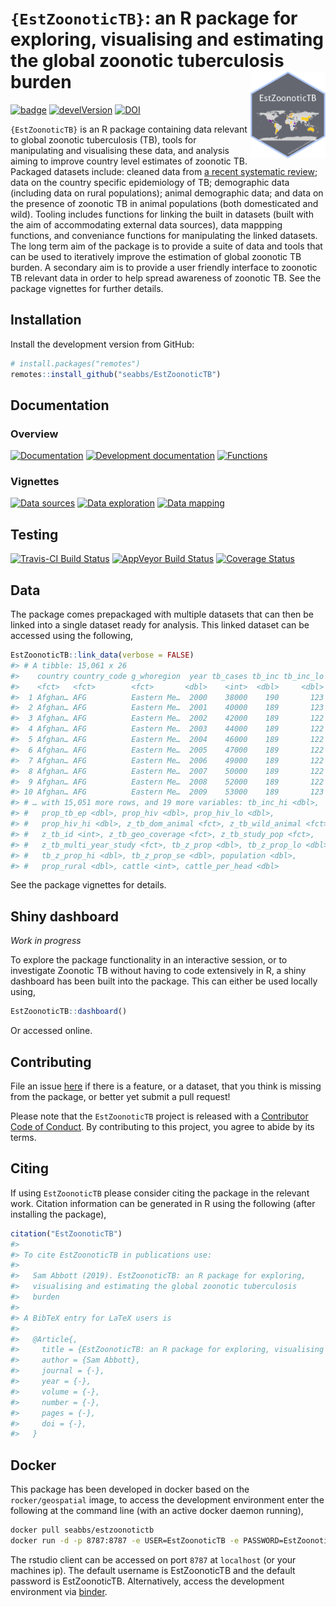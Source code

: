 
# `{EstZoonoticTB}`: an R package for exploring, visualising and estimating the global zoonotic tuberculosis burden <img src="man/figures/logo.png" align="right" alt="" width="120" />

[![badge](https://img.shields.io/badge/Launch-EstZoonoticTB-green.svg)](https://mybinder.org/v2/gh/seabbs/EstZoonoticTB/master?urlpath=rstudio)
[![develVersion](https://img.shields.io/badge/devel%20version-0.2.0-lightgrey.svg?style=flat)](https://github.com/seabbs/EstZoonoticTB)
[![DOI](https://zenodo.org/badge/209318552.svg)](https://zenodo.org/badge/latestdoi/209318552)

`{EstZoonoticTB}` is an R package containing data relevant to global
zoonotic tuberculosis (TB), tools for manipulating and visualising these
data, and analysis aiming to improve country level estimates of zoonotic
TB. Packaged datasets include: cleaned data from [a recent systematic
review](https://www.ncbi.nlm.nih.gov/pmc/articles/PMC4816377/); data on
the country specific epidemiology of TB; demographic data (including
data on rural populations); animal demographic data; and data on the
presence of zoonotic TB in animal populations (both domesticated and
wild). Tooling includes functions for linking the built in datasets
(built with the aim of accommodating external data sources), data
mappping functions, and conveniance functions for manipulating the
linked datasets. The long term aim of the package is to provide a suite
of data and tools that can be used to iteratively improve the estimation
of global zoonotic TB burden. A secondary aim is to provide a user
friendly interface to zoonotic TB relevant data in order to help spread
awareness of zoonotic TB. See the package vignettes for further details.

## Installation

Install the development version from GitHub:

``` r
# install.packages("remotes")
remotes::install_github("seabbs/EstZoonoticTB")
```

## Documentation

### Overview

[![Documentation](https://img.shields.io/badge/Documentation-release-lightgrey.svg?style=flat)](https://www.samabbott.co.uk/EstZoonoticTB/)
[![Development
documentation](https://img.shields.io/badge/Documentation-development-lightblue.svg?style=flat)](https://www.samabbott.co.uk/EstZoonoticTB/dev)
[![Functions](https://img.shields.io/badge/Documentation-functions-orange.svg?style=flat)](https://www.samabbott.co.uk/EstZoonoticTB/reference/index.html)

### Vignettes

[![Data
sources](https://img.shields.io/badge/Documentation-data%20sources-lightgrey.svg?style=flat)](https://www.samabbott.co.uk/EstZoonoticTB/articles/data-sources.html)
[![Data
exploration](https://img.shields.io/badge/Documentation-data%20exploration-blue.svg?style=flat)](https://www.samabbott.co.uk/EstZoonoticTB/articles/data-exploration.html)
[![Data
mapping](https://img.shields.io/badge/Documentation-data%20mapping-green.svg?style=flat)](https://www.samabbott.co.uk/EstZoonoticTB/articles/data-mapping.html)

## Testing

[![Travis-CI Build
Status](https://travis-ci.org/seabbs/EstZoonoticTB.svg?branch=master)](https://travis-ci.org/seabbs/EstZoonoticTB)
[![AppVeyor Build
Status](https://ci.appveyor.com/api/projects/status/github/seabbs/EstZoonoticTB?branch=master&svg=true)](https://ci.appveyor.com/project/seabbs/EstZoonoticTB)
[![Coverage
Status](https://img.shields.io/codecov/c/github/seabbs/EstZoonoticTB/master.svg)](https://codecov.io/github/seabbs/EstZoonoticTB?branch=master)

## Data

The package comes prepackaged with multiple datasets that can then be
linked into a single dataset ready for analysis. This linked dataset can
be accessed using the following,

``` r
EstZoonoticTB::link_data(verbose = FALSE)
#> # A tibble: 15,061 x 26
#>    country country_code g_whoregion  year tb_cases tb_inc tb_inc_lo
#>    <fct>   <fct>        <fct>       <dbl>    <int>  <dbl>     <dbl>
#>  1 Afghan… AFG          Eastern Me…  2000    38000    190       123
#>  2 Afghan… AFG          Eastern Me…  2001    40000    189       123
#>  3 Afghan… AFG          Eastern Me…  2002    42000    189       122
#>  4 Afghan… AFG          Eastern Me…  2003    44000    189       122
#>  5 Afghan… AFG          Eastern Me…  2004    46000    189       122
#>  6 Afghan… AFG          Eastern Me…  2005    47000    189       122
#>  7 Afghan… AFG          Eastern Me…  2006    49000    189       122
#>  8 Afghan… AFG          Eastern Me…  2007    50000    189       122
#>  9 Afghan… AFG          Eastern Me…  2008    52000    189       122
#> 10 Afghan… AFG          Eastern Me…  2009    53000    189       123
#> # … with 15,051 more rows, and 19 more variables: tb_inc_hi <dbl>,
#> #   prop_tb_ep <dbl>, prop_hiv <dbl>, prop_hiv_lo <dbl>,
#> #   prop_hiv_hi <dbl>, z_tb_dom_animal <fct>, z_tb_wild_animal <fct>,
#> #   z_tb_id <int>, z_tb_geo_coverage <fct>, z_tb_study_pop <fct>,
#> #   z_tb_multi_year_study <fct>, tb_z_prop <dbl>, tb_z_prop_lo <dbl>,
#> #   tb_z_prop_hi <dbl>, tb_z_prop_se <dbl>, population <dbl>,
#> #   prop_rural <dbl>, cattle <int>, cattle_per_head <dbl>
```

See the package vignettes for details.

## Shiny dashboard

*Work in progress*

To explore the package functionality in an interactive session, or to
investigate Zoonotic TB without having to code extensively in R, a shiny
dashboard has been built into the package. This can either be used
locally using,

``` r
EstZoonoticTB::dashboard()
```

Or accessed online.

## Contributing

File an issue [here](https://github.com/seabbs/EstZoonoticTB/issues) if
there is a feature, or a dataset, that you think is missing from the
package, or better yet submit a pull request\!

Please note that the `EstZoonoticTB` project is released with a
[Contributor Code of
Conduct](https://github.com/seabbs/EstZoonoticTB/blob/master/.github/CODE_OF_CONDUCT.md).
By contributing to this project, you agree to abide by its terms.

## Citing

If using `EstZoonoticTB` please consider citing the package in the
relevant work. Citation information can be generated in R using the
following (after installing the package),

``` r
citation("EstZoonoticTB")
#> 
#> To cite EstZoonoticTB in publications use:
#> 
#>   Sam Abbott (2019). EstZoonoticTB: an R package for exploring,
#>   visualising and estimating the global zoonotic tuberculosis
#>   burden
#> 
#> A BibTeX entry for LaTeX users is
#> 
#>   @Article{,
#>     title = {EstZoonoticTB: an R package for exploring, visualising and estimating the global zoonotic tuberculosis burden},
#>     author = {Sam Abbott},
#>     journal = {-},
#>     year = {-},
#>     volume = {-},
#>     number = {-},
#>     pages = {-},
#>     doi = {-},
#>   }
```

## Docker

This package has been developed in docker based on the
`rocker/geospatial` image, to access the development environment enter
the following at the command line (with an active docker daemon
running),

``` bash
docker pull seabbs/estzoonotictb
docker run -d -p 8787:8787 -e USER=EstZoonoticTB -e PASSWORD=EstZoonoticTB --name EstZoonoticTB seabbs/estzoonotictb
```

The rstudio client can be accessed on port `8787` at `localhost` (or
your machines ip). The default username is EstZoonoticTB and the default
password is EstZoonoticTB. Alternatively, access the development
environment via
[binder](https://mybinder.org/v2/gh/seabbs/EstZoonoticTB/master?urlpath=rstudio).
